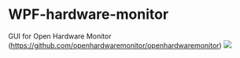 # WPF-hardware-monitor
GUI for Open Hardware Monitor (https://github.com/openhardwaremonitor/openhardwaremonitor)
![](WPF-hardware-monitor/Screen.png)

